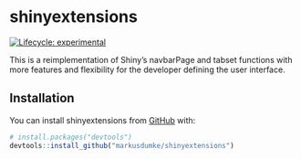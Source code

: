 
<!-- README.md is generated from README.Rmd. Please edit that file -->

# shinyextensions

<!-- badges: start -->

[![Lifecycle:
experimental](https://img.shields.io/badge/lifecycle-experimental-orange.svg)](https://www.tidyverse.org/lifecycle/#experimental)
<!-- badges: end -->

This is a reimplementation of Shiny’s navbarPage and tabset functions
with more features and flexibility for the developer defining the user
interface.

## Installation

You can install shinyextensions from [GitHub](https://github.com/) with:

``` r
# install.packages("devtools")
devtools::install_github("markusdumke/shinyextensions")
```
